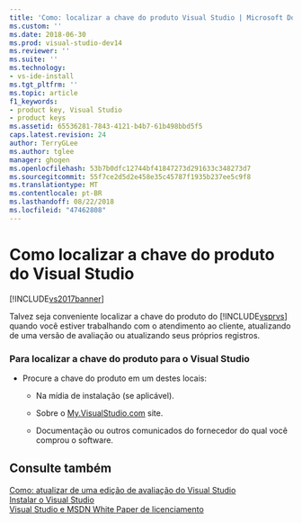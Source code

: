 ```yaml
---
title: 'Como: localizar a chave do produto Visual Studio | Microsoft Docs'
ms.custom: ''
ms.date: 2018-06-30
ms.prod: visual-studio-dev14
ms.reviewer: ''
ms.suite: ''
ms.technology:
- vs-ide-install
ms.tgt_pltfrm: ''
ms.topic: article
f1_keywords:
- product key, Visual Studio
- product keys
ms.assetid: 65536281-7843-4121-b4b7-61b498bbd5f5
caps.latest.revision: 24
author: TerryGLee
ms.author: tglee
manager: ghogen
ms.openlocfilehash: 53b7b0dfc12744bf41847273d291633c348273d7
ms.sourcegitcommit: 55f7ce2d5d2e458e35c45787f1935b237ee5c9f8
ms.translationtype: MT
ms.contentlocale: pt-BR
ms.lasthandoff: 08/22/2018
ms.locfileid: "47462808"
---
```

# <a name="how-to-locate-the-visual-studio-product-key"></a>Como localizar a chave do produto do Visual Studio
[!INCLUDE[vs2017banner](../includes/vs2017banner.md)]

Talvez seja conveniente localizar a chave do produto do [!INCLUDE[vsprvs](../includes/vsprvs-md.md)] quando você estiver trabalhando com o atendimento ao cliente, atualizando de uma versão de avaliação ou atualizando seus próprios registros.  
  
### <a name="to-find-the-product-key-for-visual-studio"></a>Para localizar a chave do produto para o Visual Studio  
  
-   Procure a chave do produto em um destes locais:  
  
    -   Na mídia de instalação (se aplicável).  
  
    -   Sobre o [My.VisualStudio.com](https://my.visualstudio.com/productkeys) site.  
  
    -   Documentação ou outros comunicados do fornecedor do qual você comprou o software.  
  
## <a name="see-also"></a>Consulte também  
 [Como: atualizar de uma edição de avaliação do Visual Studio](../install/how-to-upgrade-from-a-trial-edition-of-visual-studio.md)   
 [Instalar o Visual Studio](../install/install-visual-studio-2015.md)   
 [Visual Studio e MSDN White Paper de licenciamento](http://go.microsoft.com/fwlink/?LinkId=191417)